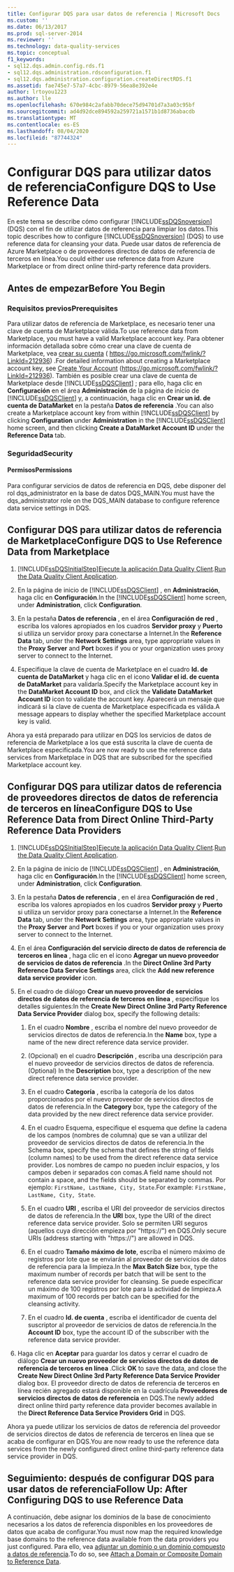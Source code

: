 ```yaml
---
title: Configurar DQS para usar datos de referencia | Microsoft Docs
ms.custom: ''
ms.date: 06/13/2017
ms.prod: sql-server-2014
ms.reviewer: ''
ms.technology: data-quality-services
ms.topic: conceptual
f1_keywords:
- sql12.dqs.admin.config.rds.f1
- sql12.dqs.administration.rdsconfiguration.f1
- sql12.dqs.administration.configuration.createDirectRDS.f1
ms.assetid: fae745e7-57a7-4cbc-8979-56ea8e392e4e
author: lrtoyou1223
ms.author: lle
ms.openlocfilehash: 670e984c2afabb70dece75d94701d7a3a03c95bf
ms.sourcegitcommit: ad4d92dce894592a259721a1571b1d8736abacdb
ms.translationtype: MT
ms.contentlocale: es-ES
ms.lasthandoff: 08/04/2020
ms.locfileid: "87744324"
---
```

# <a name="configure-dqs-to-use-reference-data"></a><span data-ttu-id="7deee-102">Configurar DQS para utilizar datos de referencia</span><span class="sxs-lookup"><span data-stu-id="7deee-102">Configure DQS to Use Reference Data</span></span>
  <span data-ttu-id="7deee-103">En este tema se describe cómo configurar [!INCLUDE[ssDQSnoversion](../includes/ssdqsnoversion-md.md)] (DQS) con el fin de utilizar datos de referencia para limpiar los datos.</span><span class="sxs-lookup"><span data-stu-id="7deee-103">This topic describes how to configure [!INCLUDE[ssDQSnoversion](../includes/ssdqsnoversion-md.md)] (DQS) to use reference data for cleansing your data.</span></span> <span data-ttu-id="7deee-104">Puede usar datos de referencia de Azure Marketplace o de proveedores directos de datos de referencia de terceros en línea.</span><span class="sxs-lookup"><span data-stu-id="7deee-104">You could either use reference data from Azure Marketplace or from direct online third-party reference data providers.</span></span>  
  
## <a name="before-you-begin"></a><span data-ttu-id="7deee-105">Antes de empezar</span><span class="sxs-lookup"><span data-stu-id="7deee-105">Before You Begin</span></span>  
  
###  <a name="prerequisites"></a><a name="Prerequisites"></a> <span data-ttu-id="7deee-106">Requisitos previos</span><span class="sxs-lookup"><span data-stu-id="7deee-106">Prerequisites</span></span>  
 <span data-ttu-id="7deee-107">Para utilizar datos de referencia de Marketplace, es necesario tener una clave de cuenta de Marketplace válida.</span><span class="sxs-lookup"><span data-stu-id="7deee-107">To use reference data from Marketplace, you must have a valid Marketplace account key.</span></span> <span data-ttu-id="7deee-108">Para obtener información detallada sobre cómo crear una clave de cuenta de Marketplace, vea [crear su cuenta](https://go.microsoft.com/fwlink/?LinkId=212936) ( https://go.microsoft.com/fwlink/?LinkId=212936) .</span><span class="sxs-lookup"><span data-stu-id="7deee-108">For detailed information about creating a Marketplace account key, see [Create Your Account](https://go.microsoft.com/fwlink/?LinkId=212936) (https://go.microsoft.com/fwlink/?LinkId=212936).</span></span> <span data-ttu-id="7deee-109">También es posible crear una clave de cuenta de Marketplace desde [!INCLUDE[ssDQSClient](../includes/ssdqsclient-md.md)] ; para ello, haga clic en **Configuración** en el área **Administración** de la página de inicio de [!INCLUDE[ssDQSClient](../includes/ssdqsclient-md.md)] y, a continuación, haga clic en **Crear un id. de cuenta de DataMarket** en la pestaña **Datos de referencia** .</span><span class="sxs-lookup"><span data-stu-id="7deee-109">You can also create a Marketplace account key from within [!INCLUDE[ssDQSClient](../includes/ssdqsclient-md.md)] by clicking **Configuration** under **Administration** in the [!INCLUDE[ssDQSClient](../includes/ssdqsclient-md.md)] home screen, and then clicking **Create a DataMarket Account ID** under the **Reference Data** tab.</span></span>  
  
###  <a name="security"></a><a name="Security"></a> <span data-ttu-id="7deee-110">Seguridad</span><span class="sxs-lookup"><span data-stu-id="7deee-110">Security</span></span>  
  
####  <a name="permissions"></a><a name="Permissions"></a> <span data-ttu-id="7deee-111">Permisos</span><span class="sxs-lookup"><span data-stu-id="7deee-111">Permissions</span></span>  
 <span data-ttu-id="7deee-112">Para configurar servicios de datos de referencia en DQS, debe disponer del rol dqs_administrator en la base de datos DQS_MAIN.</span><span class="sxs-lookup"><span data-stu-id="7deee-112">You must have the dqs_administrator role on the DQS_MAIN database to configure reference data service settings in DQS.</span></span>  
  
##  <a name="configure-dqs-to-use-reference-data-from-marketplace"></a><a name="Marketplace"></a> <span data-ttu-id="7deee-113">Configurar DQS para utilizar datos de referencia de Marketplace</span><span class="sxs-lookup"><span data-stu-id="7deee-113">Configure DQS to Use Reference Data from Marketplace</span></span>  
  
1.  [!INCLUDE[ssDQSInitialStep](../includes/ssdqsinitialstep-md.md)]<span data-ttu-id="7deee-114">[Ejecute la aplicación Data Quality Client](../../2014/data-quality-services/run-the-data-quality-client-application.md).</span><span class="sxs-lookup"><span data-stu-id="7deee-114">[Run the Data Quality Client Application](../../2014/data-quality-services/run-the-data-quality-client-application.md).</span></span>  
  
2.  <span data-ttu-id="7deee-115">En la página de inicio de [!INCLUDE[ssDQSClient](../includes/ssdqsclient-md.md)] , en **Administración**, haga clic en **Configuración**.</span><span class="sxs-lookup"><span data-stu-id="7deee-115">In the [!INCLUDE[ssDQSClient](../includes/ssdqsclient-md.md)] home screen, under **Administration**, click **Configuration**.</span></span>  
  
3.  <span data-ttu-id="7deee-116">En la pestaña **Datos de referencia** , en el área **Configuración de red** , escriba los valores apropiados en los cuadros **Servidor proxy** y **Puerto** si utiliza un servidor proxy para conectarse a Internet.</span><span class="sxs-lookup"><span data-stu-id="7deee-116">In the **Reference Data** tab, under the **Network Settings** area, type appropriate values in the **Proxy Server** and **Port** boxes if you or your organization uses proxy server to connect to the Internet.</span></span>  
  
4.  <span data-ttu-id="7deee-117">Especifique la clave de cuenta de Marketplace en el cuadro **Id. de cuenta de DataMarket** y haga clic en el icono **Validar el id. de cuenta de DataMarket** para validarla.</span><span class="sxs-lookup"><span data-stu-id="7deee-117">Specify the Marketplace account key in the **DataMarket Account ID** box, and click the **Validate DataMarket Account ID** icon to validate the account key.</span></span> <span data-ttu-id="7deee-118">Aparecerá un mensaje que indicará si la clave de cuenta de Marketplace especificada es válida.</span><span class="sxs-lookup"><span data-stu-id="7deee-118">A message appears to display whether the specified Marketplace account key is valid.</span></span>  
  
 <span data-ttu-id="7deee-119">Ahora ya está preparado para utilizar en DQS los servicios de datos de referencia de Marketplace a los que está suscrita la clave de cuenta de Marketplace especificada.</span><span class="sxs-lookup"><span data-stu-id="7deee-119">You are now ready to use the reference data services from Marketplace in DQS that are subscribed for the specified Marketplace account key.</span></span>  
  
##  <a name="configure-dqs-to-use-reference-data-from-direct-online-third-party-reference-data-providers"></a><a name="ThirdParty"></a> <span data-ttu-id="7deee-120">Configurar DQS para utilizar datos de referencia de proveedores directos de datos de referencia de terceros en línea</span><span class="sxs-lookup"><span data-stu-id="7deee-120">Configure DQS to Use Reference Data from Direct Online Third-Party Reference Data Providers</span></span>  
  
1.  [!INCLUDE[ssDQSInitialStep](../includes/ssdqsinitialstep-md.md)]<span data-ttu-id="7deee-121">[Ejecute la aplicación Data Quality Client](../../2014/data-quality-services/run-the-data-quality-client-application.md).</span><span class="sxs-lookup"><span data-stu-id="7deee-121">[Run the Data Quality Client Application](../../2014/data-quality-services/run-the-data-quality-client-application.md).</span></span>  
  
2.  <span data-ttu-id="7deee-122">En la página de inicio de [!INCLUDE[ssDQSClient](../includes/ssdqsclient-md.md)] , en **Administración**, haga clic en **Configuración**.</span><span class="sxs-lookup"><span data-stu-id="7deee-122">In the [!INCLUDE[ssDQSClient](../includes/ssdqsclient-md.md)] home screen, under **Administration**, click **Configuration**.</span></span>  
  
3.  <span data-ttu-id="7deee-123">En la pestaña **Datos de referencia** , en el área **Configuración de red** , escriba los valores apropiados en los cuadros **Servidor proxy** y **Puerto** si utiliza un servidor proxy para conectarse a Internet.</span><span class="sxs-lookup"><span data-stu-id="7deee-123">In the **Reference Data** tab, under the **Network Settings** area, type appropriate values in the **Proxy Server** and **Port** boxes if you or your organization uses proxy server to connect to the Internet.</span></span>  
  
4.  <span data-ttu-id="7deee-124">En el área **Configuración del servicio directo de datos de referencia de terceros en línea** , haga clic en el icono **Agregar un nuevo proveedor de servicios de datos de referencia** .</span><span class="sxs-lookup"><span data-stu-id="7deee-124">In the **Direct Online 3rd Party Reference Data Service Settings** area, click the **Add new reference data service provider** icon.</span></span>  
  
5.  <span data-ttu-id="7deee-125">En el cuadro de diálogo **Crear un nuevo proveedor de servicios directos de datos de referencia de terceros en línea** , especifique los detalles siguientes:</span><span class="sxs-lookup"><span data-stu-id="7deee-125">In the **Create New Direct Online 3rd Party Reference Data Service Provider** dialog box, specify the following details:</span></span>  
  
    1.  <span data-ttu-id="7deee-126">En el cuadro **Nombre** , escriba el nombre del nuevo proveedor de servicios directos de datos de referencia.</span><span class="sxs-lookup"><span data-stu-id="7deee-126">In the **Name** box, type a name of the new direct reference data service provider.</span></span>  
  
    2.  <span data-ttu-id="7deee-127">(Opcional) en el cuadro **Descripción** , escriba una descripción para el nuevo proveedor de servicios directos de datos de referencia.</span><span class="sxs-lookup"><span data-stu-id="7deee-127">(Optional) In the **Description** box, type a description of the new direct reference data service provider.</span></span>  
  
    3.  <span data-ttu-id="7deee-128">En el cuadro **Categoría** , escriba la categoría de los datos proporcionados por el nuevo proveedor de servicios directos de datos de referencia.</span><span class="sxs-lookup"><span data-stu-id="7deee-128">In the **Category** box, type the category of the data provided by the new direct reference data service provider.</span></span>  
  
    4.  <span data-ttu-id="7deee-129">En el cuadro Esquema, especifique el esquema que define la cadena de los campos (nombres de columna) que se van a utilizar del proveedor de servicios directos de datos de referencia.</span><span class="sxs-lookup"><span data-stu-id="7deee-129">In the Schema box, specify the schema that defines the string of fields (column names) to be used from the direct reference data service provider.</span></span> <span data-ttu-id="7deee-130">Los nombres de campo no pueden incluir espacios, y los campos deben ir separados con comas.</span><span class="sxs-lookup"><span data-stu-id="7deee-130">A field name should not contain a space, and the fields should be separated by commas.</span></span> <span data-ttu-id="7deee-131">Por ejemplo: `FirstName, LastName, City, State`.</span><span class="sxs-lookup"><span data-stu-id="7deee-131">For example: `FirstName, LastName, City, State`.</span></span>  
  
    5.  <span data-ttu-id="7deee-132">En el cuadro **URI** , escriba el URI del proveedor de servicios directos de datos de referencia.</span><span class="sxs-lookup"><span data-stu-id="7deee-132">In the **URI** box, type the URI of the direct reference data service provider.</span></span> <span data-ttu-id="7deee-133">Solo se permiten URI seguros (aquellos cuya dirección empieza por "https://") en DQS.</span><span class="sxs-lookup"><span data-stu-id="7deee-133">Only secure URIs (address starting with "https://") are allowed in DQS.</span></span>  
  
    6.  <span data-ttu-id="7deee-134">En el cuadro **Tamaño máximo de lote**, escriba el número máximo de registros por lote que se enviarán al proveedor de servicios de datos de referencia para la limpieza.</span><span class="sxs-lookup"><span data-stu-id="7deee-134">In the **Max Batch Size** box, type the maximum number of records per batch that will be sent to the reference data service provider for cleansing.</span></span> <span data-ttu-id="7deee-135">Se puede especificar un máximo de 100 registros por lote para la actividad de limpieza.</span><span class="sxs-lookup"><span data-stu-id="7deee-135">A maximum of 100 records per batch can be specified for the cleansing activity.</span></span>  
  
    7.  <span data-ttu-id="7deee-136">En el cuadro **Id. de cuenta** , escriba el identificador de cuenta del suscriptor al proveedor de servicios de datos de referencia.</span><span class="sxs-lookup"><span data-stu-id="7deee-136">In the **Account ID** box, type the account ID of the subscriber with the reference data service provider.</span></span>  
  
6.  <span data-ttu-id="7deee-137">Haga clic en **Aceptar** para guardar los datos y cerrar el cuadro de diálogo **Crear un nuevo proveedor de servicios directos de datos de referencia de terceros en línea** .</span><span class="sxs-lookup"><span data-stu-id="7deee-137">Click **OK** to save the data, and close the **Create New Direct Online 3rd Party Reference Data Service Provider** dialog box.</span></span> <span data-ttu-id="7deee-138">El proveedor directo de datos de referencia de terceros en línea recién agregado estará disponible en la cuadrícula **Proveedores de servicios directos de datos de referencia** en DQS.</span><span class="sxs-lookup"><span data-stu-id="7deee-138">The newly added direct online third party reference data provider becomes available in the **Direct Reference Data Service Providers Grid** in DQS.</span></span>  
  
 <span data-ttu-id="7deee-139">Ahora ya puede utilizar los servicios de datos de referencia del proveedor de servicios directos de datos de referencia de terceros en línea que se acaba de configurar en DQS.</span><span class="sxs-lookup"><span data-stu-id="7deee-139">You are now ready to use the reference data services from the newly configured direct online third-party reference data service provider in DQS.</span></span>  
  
##  <a name="follow-up-after-configuring-dqs-to-use-reference-data"></a><a name="FollowUp"></a><span data-ttu-id="7deee-140">Seguimiento: después de configurar DQS para usar datos de referencia</span><span class="sxs-lookup"><span data-stu-id="7deee-140">Follow Up: After Configuring DQS to use Reference Data</span></span>  
 <span data-ttu-id="7deee-141">A continuación, debe asignar los dominios de la base de conocimiento necesarios a los datos de referencia disponibles en los proveedores de datos que acaba de configurar.</span><span class="sxs-lookup"><span data-stu-id="7deee-141">You must now map the required knowledge base domains to the reference data available from the data providers you just configured.</span></span> <span data-ttu-id="7deee-142">Para ello, vea [adjuntar un dominio o un dominio compuesto a datos de referencia](../../2014/data-quality-services/attach-a-domain-or-composite-domain-to-reference-data.md).</span><span class="sxs-lookup"><span data-stu-id="7deee-142">To do so, see [Attach a Domain or Composite Domain to Reference Data](../../2014/data-quality-services/attach-a-domain-or-composite-domain-to-reference-data.md).</span></span>  
  
  
